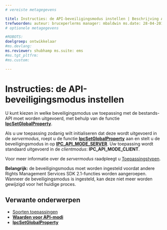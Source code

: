 ```yaml
---
# vereiste metagegevens

titel: Instructies: de API-beveiligingsmodus instellen | Beschrijving Azure RMS: kiezen in welke beveiligingsmodus uw bestands-API wordt uitgevoerd.
trefwoorden: auteur: bruceperlerms manager: mbaldwin ms.date: 28-04-2016 ms.topic: artikel ms.prod: azure ms.service: rights-management ms.technology: techgroepidentiteit ms.assetid: 3B088F14-81C5-4C78-8DED-F5F153353EE0
# optionele metagegevens

#ROBOTS:
doelgroep: ontwikkelaar
#ms.devlang:
ms.reviewer: shubhamp ms.suite: ems
#ms.tgt_pltfrm:
#ms.custom:

---
```


# Instructies: de API-beveiligingsmodus instellen

U kunt kiezen in welke beveiligingsmodus uw toepassing met de bestands-API moet worden uitgevoerd, met behulp van de functie [**IpcSetGlobalProperty**](/rights-management/sdk/2.1/api/win/functions#msipc_ipcsetglobalproperty).

Als u uw toepassing zodanig wilt initialiseren dat deze wordt uitgevoerd in de *servermodus*, roept u de functie [**IpcSetGlobalProperty**](/rights-management/sdk/2.1/api/win/functions#msipc_ipcsetglobalproperty) aan en stelt u de beveiligingsmodus in op [**IPC\_API\_MODE\_SERVER**](/rights-management/sdk/2.1/api/win/api%20mode%20values#msipc_api_mode_values_IPC_API_MODE_SERVER). Uw toepassing wordt standaard uitgevoerd in de *clientmodus*: **IPC\_API\_MODE\_CLIENT**.

Voor meer informatie over de *servermodus* raadpleegt u [Toepassingstypen](application-types.md).

**Belangrijk:** de beveiligingsmodus moet worden ingesteld voordat andere Rights Management Services SDK 2.1-functies worden aangeroepen. Wanneer de beveiligingsmodus is ingesteld, kan deze niet meer worden gewijzigd voor het huidige proces.

## Verwante onderwerpen

* [Soorten toepassingen](application-types.md)
* [**Waarden voor API-modi**](/rights-management/sdk/2.1/api/win/api%20mode%20values#msipc_api_mode_values_IPC_API_MODE_SERVER)
* [**IpcSetGlobalProperty**](/rights-management/sdk/2.1/api/win/functions#msipc_ipcsetglobalproperty)
 

 


<!--HONumber=Jun16_HO2-->


